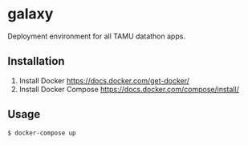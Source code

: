 # galaxy
Deployment environment for all TAMU datathon apps.

## Installation
1. Install Docker https://docs.docker.com/get-docker/
2. Install Docker Compose https://docs.docker.com/compose/install/

## Usage 
```bash
$ docker-compose up
```
